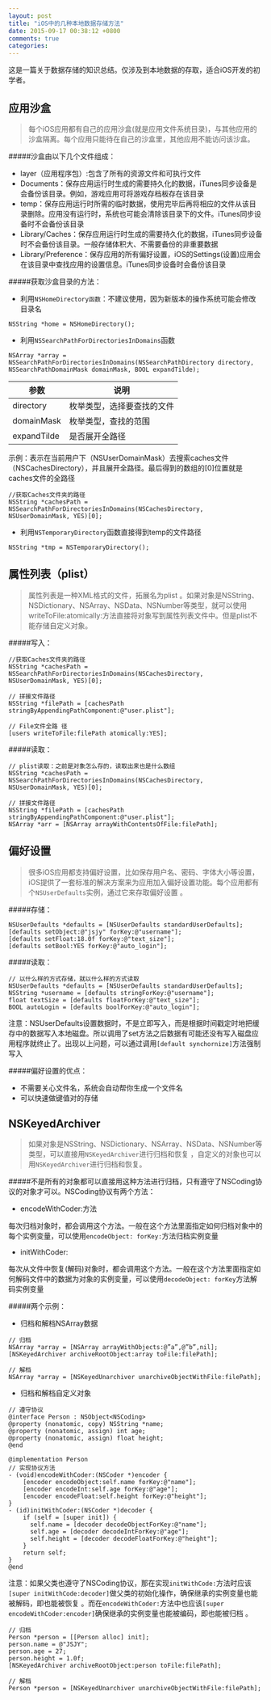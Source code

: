 ```yaml
---
layout: post
title: "iOS中的几种本地数据存储方法"
date: 2015-09-17 00:38:12 +0800
comments: true
categories: 
---
```

这是一篇关于数据存储的知识总结。仅涉及到本地数据的存取，适合iOS开发的初学者。


应用沙盒
---
>每个iOS应用都有自己的应用沙盒(就是应用文件系统目录)，与其他应用的沙盒隔离。每个应用只能待在自己的沙盒里，其他应用不能访问该沙盒。

#####沙盒由以下几个文件组成：
- layer（应用程序包）:包含了所有的资源文件和可执行文件
- Documents：保存应用运行时生成的需要持久化的数据，iTunes同步设备是会备份该目录。例如，游戏应用可将游戏存档板存在该目录
- temp：保存应用运行时所需的临时数据，使用完毕后再将相应的文件从该目录删除。应用没有运行时，系统也可能会清除该目录下的文件。iTunes同步设备时不会备份该目录
- Library/Caches：保存应用运行时生成的需要持久化的数据，iTunes同步设备时不会备份该目录。一般存储体积大、不需要备份的非重要数据
- Library/Preference：保存应用的所有偏好设置，iOS的Settings(设置)应用会在该目录中查找应用的设置信息。iTunes同步设备时会备份该目录
<!--more-->
#####获取沙盒目录的方法：
- 利用`NSHomeDirectory函数`：不建议使用，因为新版本的操作系统可能会修改目录名

```
NSString *home = NSHomeDirectory();
```

- 利用`NSSearchPathForDirectoriesInDomains`函数

```
NSArray *array =  NSSearchPathForDirectoriesInDomains(NSSearchPathDirectory directory, NSSearchPathDomainMask domainMask, BOOL expandTilde);
```
| 参数 | 说明 |
| -- | -- |
| directory | 枚举类型，选择要查找的文件 |
| domainMask | 枚举类型，查找的范围 |
| expandTilde | 是否展开全路径 |

示例：表示在当前用户下（NSUserDomainMask）去搜索caches文件（NSCachesDirectory），并且展开全路径。最后得到的数组的[0]位置就是caches文件的全路径
```
//获取Caches文件夹的路径
NSString *cachesPath =  NSSearchPathForDirectoriesInDomains(NSCachesDirectory, NSUserDomainMask, YES)[0];
```
- 利用`NSTemporaryDirectory`函数直接得到temp的文件路径

```
NSString *tmp = NSTemporaryDirectory();
```

属性列表（plist）
---
>属性列表是一种XML格式的文件，拓展名为plist
。如果对象是NSString、NSDictionary、NSArray、NSData、NSNumber等类型，就可以使用writeToFile:atomically:方法直接将对象写到属性列表文件中。但是plist不能存储自定义对象。

#####写入：

```
//获取Caches文件夹的路径
NSString *cachesPath =  NSSearchPathForDirectoriesInDomains(NSCachesDirectory, NSUserDomainMask, YES)[0];

// 拼接文件路径
NSString *filePath = [cachesPath stringByAppendingPathComponent:@"user.plist"];

// File文件全路 径
[users writeToFile:filePath atomically:YES];
```

#####读取：

```
// plist读取：之前是对象怎么存的，读取出来也是什么数组
NSString *cachesPath =  NSSearchPathForDirectoriesInDomains(NSCachesDirectory, NSUserDomainMask, YES)[0];

// 拼接文件路径
NSString *filePath = [cachesPath stringByAppendingPathComponent:@"user.plist"];
NSArray *arr = [NSArray arrayWithContentsOfFile:filePath];
```

偏好设置
---
>很多iOS应用都支持偏好设置，比如保存用户名、密码、字体大小等设置，iOS提供了一套标准的解决方案来为应用加入偏好设置功能。每个应用都有个`NSUserDefaults`实例，通过它来存取偏好设置
。

#####存储：

```
NSUserDefaults *defaults = [NSUserDefaults standardUserDefaults];
[defaults setObject:@"jsjy" forKey:@"username"];
[defaults setFloat:18.0f forKey:@"text_size"];
[defaults setBool:YES forKey:@"auto_login"];
```

#####读取：

```
// 以什么样的方式存储，就以什么样的方式读取
NSUserDefaults *defaults = [NSUserDefaults standardUserDefaults];
NSString *username = [defaults stringForKey:@"username"];
float textSize = [defaults floatForKey:@"text_size"];
BOOL autoLogin = [defaults boolForKey:@"auto_login"];
```

注意：NSUserDefaults设置数据时，不是立即写入，而是根据时间戳定时地把缓存中的数据写入本地磁盘。所以调用了set方法之后数据有可能还没有写入磁盘应用程序就终止了。出现以上问题，可以通过调用`[default synchornize]`方法强制写入

#####偏好设置的优点：
- 不需要关心文件名，系统会自动帮你生成一个文件名
- 可以快速做键值对的存储


NSKeyedArchiver
---
>如果对象是NSString、NSDictionary、NSArray、NSData、NSNumber等类型，可以直接用`NSKeyedArchiver`进行归档和恢复
，自定义的对象也可以用`NSKeyedArchiver`进行归档和恢复。

#####不是所有的对象都可以直接用这种方法进行归档，只有遵守了NSCoding协议的对象才可以。NSCoding协议有两个方法：

- encodeWithCoder:方法

每次归档对象时，都会调用这个方法。一般在这个方法里面指定如何归档对象中的每个实例变量，可以使用`encodeObject: forKey:`方法归档实例变量

- initWithCoder:

每次从文件中恢复(解码)对象时，都会调用这个方法。一般在这个方法里面指定如何解码文件中的数据为对象的实例变量，可以使用`decodeObject: forKey`方法解码实例变量

#####两个示例：

- 归档和解档NSArray数据

```
// 归档
NSArray *array = [NSArray arrayWithObjects:@”a”,@”b”,nil];
[NSKeyedArchiver archiveRootObject:array toFile:filePath];

// 解档
NSArray *array = [NSKeyedUnarchiver unarchiveObjectWithFile:filePath];
```

- 归档和解档自定义对象

```
// 遵守协议
@interface Person : NSObject<NSCoding>
@property (nonatomic, copy) NSString *name;
@property (nonatomic, assign) int age;
@property (nonatomic, assign) float height;
@end

@implementation Person
// 实现协议方法
- (void)encodeWithCoder:(NSCoder *)encoder {
    [encoder encodeObject:self.name forKey:@"name"];
    [encoder encodeInt:self.age forKey:@"age"];
    [encoder encodeFloat:self.height forKey:@"height"];
}
- (id)initWithCoder:(NSCoder *)decoder {
    if (self = [super init]) {
      self.name = [decoder decodeObjectForKey:@"name"];
      self.age = [decoder decodeIntForKey:@"age"];
      self.height = [decoder decodeFloatForKey:@"height"];
    }
    return self;
}
@end
```
注意：如果父类也遵守了NSCoding协议，那在实现`initWithCode:`方法时应该`[super initWithCode:decoder]`做父类的初始化操作，确保继承的实例变量也能被解码，即也能被恢复
。而在`encodeWithCoder:`方法中也应该`[super encodeWithCoder:encoder]`确保继承的实例变量也能被编码，即也能被归档
。

```
// 归档
Person *person = [[Person alloc] init];
person.name = @"JSJY";
person.age = 27;
person.height = 1.0f;
[NSKeyedArchiver archiveRootObject:person toFile:filePath];

// 解档
Person *person = [NSKeyedUnarchiver unarchiveObjectWithFile:filePath];

```
